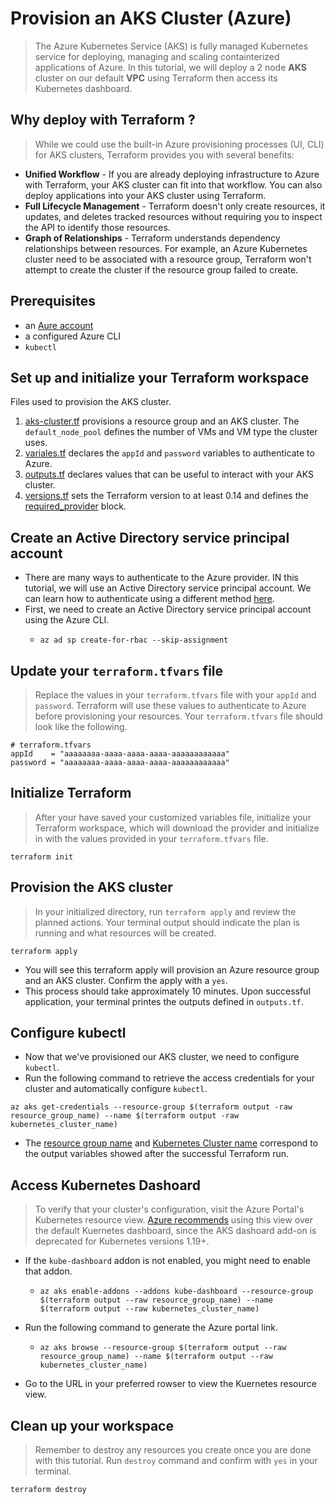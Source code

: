 # Provision an AKS Cluster (Azure)

> The Azure Kubernetes Service (AKS) is fully managed Kubernetes service for deploying, managing and scaling containterized applications of Azure.
> In this tutorial, we will deploy a 2 node **AKS** cluster on our default **VPC** using Terraform then access its Kubernetes dashboard.

## Why deploy with Terraform ?
> While we could use the built-in Azure provisioning processes (UI, CLI) for AKS clusters, Terraform provides you with several benefits:
- **Unified Workflow** - If you are already deploying infrastructure to Azure with Terraform, your AKS cluster can fit into that workflow. You can also deploy applications into your AKS cluster using Terraform.
- **Full Lifecycle Management** - Terraform doesn't only create resources, it updates, and deletes tracked resources without requiring you to inspect the API to identify those resources.
- **Graph of Relationships** - Terraform understands dependency relationships between resources. For example, an Azure Kubernetes cluster need to be associated with a resource group, Terraform won't attempt to create the cluster if the resource group failed to create.

## Prerequisites
- an [Aure account](https://portal.azure.com/#home)
- a configured Azure CLI
- `kubectl`

## Set up and initialize your Terraform workspace

Files used to provision the AKS cluster.
1. [aks-cluster.tf](./aks-cluster.tf) provisions a resource group and an AKS cluster. The `default_node_pool` defines the number of VMs and VM type the cluster uses.
2. [variales.tf](./variables.tf) declares the `appId` and `password` variables to authenticate to Azure.
3. [outputs.tf](./outputs.tf) declares values that can be useful to interact with your AKS cluster.
4. [versions.tf](./versions.tf) sets the Terraform version to at least 0.14 and defines the [required_provider](https://www.terraform.io/docs/language/providers/requirements.html#requiring-providers) block.

## Create an Active Directory service principal account
- There are many ways to authenticate to the Azure provider. IN this tutorial, we will use an Active Directory service principal account. We can learn how to authenticate using a different method [here](https://registry.terraform.io/providers/hashicorp/azurerm/latest/docs#authenticating-to-azure).
- First, we need to create an Active Directory service principal account using the Azure CLI.
  - ```
    az ad sp create-for-rbac --skip-assignment
    ```

## Update your `terraform.tfvars` file
> Replace the values in your `terraform.tfvars` file with your `appId` and `password`. Terraform will use these values to authenticate to Azure before provisioning your resources. Your `terraform.tfvars` file should look like the following.
```
# terraform.tfvars
appId    = "aaaaaaaa-aaaa-aaaa-aaaa-aaaaaaaaaaaa"
password = "aaaaaaaa-aaaa-aaaa-aaaa-aaaaaaaaaaaa"
```    

## Initialize Terraform
> After your have saved your customized variables file, initialize your Terraform workspace, which will download the provider and initialize in with the values provided in your `terraform.tfvars` file.
```
terraform init
```

## Provision the AKS cluster
> In your initialized directory, run `terraform apply` and review the planned actions. Your terminal output should indicate the plan is running and what resources will be created.
```
terraform apply
```
- You will see this terraform apply will provision an Azure resource group and an AKS cluster. Confirm the apply with a `yes`.
- This process should take approximately 10 minutes. Upon successful application, your terminal printes the outputs defined in `outputs.tf`.

## Configure kubectl
- Now that we've provisioned our AKS cluster, we need to configure `kubectl`.
- Run the following command to retrieve the access credentials for your cluster and automatically configure `kubectl`.
```
az aks get-credentials --resource-group $(terraform output -raw resource_group_name) --name $(terraform output -raw kubernetes_cluster_name)
```
- The [resource group name](https://github.com/hashicorp/learn-terraform-provision-aks-cluster/blob/master/outputs.tf#L1) and [Kubernetes Cluster name](https://github.com/hashicorp/learn-terraform-provision-aks-cluster/blob/master/outputs.tf#L5) correspond to the output variables showed after the successful Terraform run.

## Access Kubernetes Dashoard
> To verify that your cluster's configuration, visit the Azure Portal's Kubernetes resource view. [Azure recommends](https://docs.microsoft.com/en-us/azure/aks/kubernetes-dashboard#start-the-kubernetes-dashboard) using this view over the default Kuernetes dashboard, since the AKS dashoard add-on is deprecated for Kubernetes versions 1.19+.
- If the `kube-dashboard` addon is not enabled, you might need to enable that addon.
  - ```
    az aks enable-addons --addons kube-dashboard --resource-group $(terraform output --raw resource_group_name) --name $(terraform output --raw kubernetes_cluster_name)
    ```
- Run the following command to generate the Azure portal link.
  - ```
    az aks browse --resource-group $(terraform output --raw resource_group_name) --name $(terraform output --raw kubernetes_cluster_name)
    ```
- Go to the URL in your preferred rowser to view the Kuernetes resource view.

## Clean up your workspace
> Remember to destroy any resources you create once you are done with this tutorial. Run `destroy` command and confirm with `yes` in your terminal.
```
terraform destroy
```